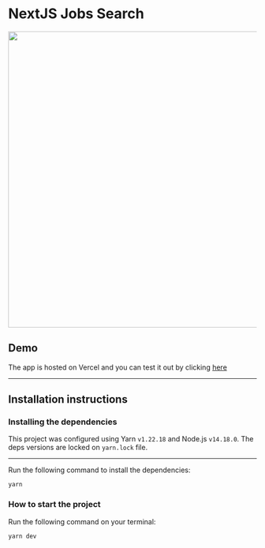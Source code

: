 # NextJS Jobs Search

<img width="600" src="https://cdn.discordapp.com/attachments/693151307116314736/996862593002127400/unknown.png" />

## Demo

The app is hosted on Vercel and you can test it out by clicking [here](https://nextjs-jobs-search.vercel.app/)

____

## Installation instructions

### Installing the dependencies

This project was configured using Yarn `v1.22.18` and Node.js `v14.18.0`. The deps versions are locked on `yarn.lock` file.

____

Run the following command to install the dependencies:

```
yarn
```

### How to start the project

Run the following command on your terminal:

```
yarn dev
```
